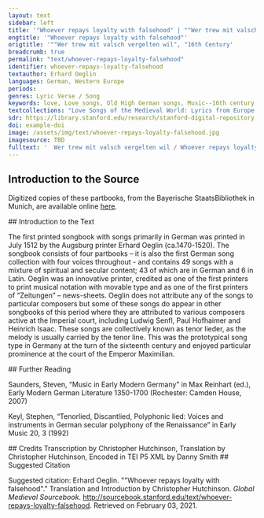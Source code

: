 ```yaml
---
layout: text
sidebar: left
title: '"Whoever repays loyalty with falsehood" | ""Wer trew mit valsch vergelten wil", "16th Century'
engtitle: '"Whoever repays loyalty with falsehood"'
origtitle: '""Wer trew mit valsch vergelten wil", "16th Century'
breadcrumb: true
permalink: "text/whoever-repays-loyalty-falsehood"
identifier: whoever-repays-loyalty-falsehood
textauthor: Erhard Oeglin
languages: German, Western Europe
periods: 
genres: Lyric Verse / Song
keywords: love, Love songs, Old High German songs, Music--16th century, Canzonets (Part songs)--German
textcollections: "Love Songs of the Medieval World: Lyrics from Europe and Asia"
sdr: https://library.stanford.edu/research/stanford-digital-repository 
doi: example-doi 
image: /assets/img/text/whoever-repays-loyalty-falsehood.jpg
imagesource: TBD 
fulltext: '  Wer trew mit valsch vergelten wil / Whoever repays loyalty with falsehood, der hat das spil / has lost the game in aller wellt mit recht verloren / for all to see, and with good reason, und kündt er schiessen noch sovil / and if he could shoot even more, er trifft kayn zil / he still wouldn’t hit a target: ich wolt es gult im seine oren / I’d hope that it costs him his ears. prauch allen fleis / er wird mit solcher weys / No matter how hard he tries, der khegel nit vil scheiben / er hat kain glückh / he won't hit many pins weyl er solch tückh thůt treyben. because he acts so wickedly. Ich hann zwar lanng auff das gewart / I’ve indeed waited a long time ob er ayn fart / for him to someday trew gůttat wurd noch recht erkennen / correctly understand loyalty and integrity, die mich můß ewig rewen hart / which will pain me sorely forever. hyetz woll erspart / Now spared this ein närrin můß ich mich selbs nennen / I must call myself a foolish woman. will suchen weg / I want to find a way damit ich füran pfleg / to ensure der rue unnd mich verhüte / a quiet life from now on and keep myself away vor solchem gwin / from such a reward; das ist mein sin und gmüte. this is my mind and intention. Will mich wol schicken recht darein / I will resign myself to this und mercken feyn / and remember wie er sich than hat gen mir halten / how he acted towards me; verschlossen ist das hertze mein / my heart is closed off from him recht wye ayn schreyn / just like a chest; vor im wil mein selbs walten / I’ll take care of myself, ob kem ayn not / in case I risk das ich nit fall in spot / being ridiculed; [in the case] that people say von im wer ich verlassen / it was him who left me! verstee gantz wol / I truly know das ich mich sol / sein massen. that I should stay away from him. '
---
```

## Introduction to the Source 
<p>Digitized copies of these partbooks, from the Bayerische StaatsBibliothek in Munich, are available online <a href="https://stimmbuecher.digitale-sammlungen.de//view?id=bsb00082229">here</a>.</p>
## Introduction to the Text 
<p>The first printed songbook with songs primarily in German was printed in July 1512 by the Augsburg printer Erhard Oeglin (ca.1470-1520). The songbook consists of four partbooks – it is also the first German song collection with four voices throughout - and contains 49 songs with a mixture of spiritual and secular content; 43 of which are in German and 6 in Latin. Oeglin was an innovative printer, credited as one of the first printers to print musical notation with movable type and as one of the first printers of “Zeitungen” – news-sheets. Oeglin does not attribute any of the songs to particular composers but some of these songs do appear in other songbooks of this period where they are attributed to various composers active at the Imperial court, including Ludwig Senfl, Paul Hofhaimer and Heinrich Isaac. These songs are collectively known as tenor lieder, as the melody is usually carried by the tenor line. This was the prototypical song type in Germany at the turn of the sixteenth century and enjoyed particular prominence at the court of the Emperor Maximilian.</p>
## Further Reading 
<p>Saunders, Steven, “Music in Early Modern Germany” in Max Reinhart (ed.), Early Modern German Literature 1350-1700 (Rochester: Camden House, 2007)</p> <p>Keyl, Stephen, “Tenorlied, Discantlied, Polyphonic lied: Voices and instruments in German secular polyphony of the Renaissance” in Early Music 20, 3 (1992)</p>
## Credits
Transcription by Christopher Hutchinson, 
Translation by Christopher Hutchinson, 
Encoded in TEI P5 XML by Danny Smith
## Suggested Citation
<p>Suggested citation: Erhard Oeglin.  ""Whoever repays loyalty with falsehood"." Translation and Introduction by Christopher Hutchinson. <em>Global Medieval Sourcebook</em>. <a href="http://sourcebook.stanford.edu/text/whoever-repays-loyalty-falsehood">http://sourcebook.stanford.edu/text/whoever-repays-loyalty-falsehood</a>. Retrieved on February 03, 2021.</p>